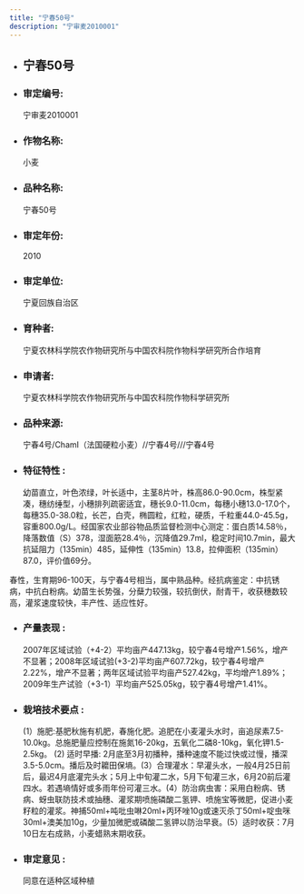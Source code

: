 ```yaml
---
title: "宁春50号"
description: "宁审麦2010001"
---
```

* ## 宁春50号
* ###  审定编号:  
   宁审麦2010001

*  ### 作物名称:  
   小麦

*   ###  品种名称: 
    宁春50号

*   ### 审定年份: 
    2010

*   ### 审定单位:  
    宁夏回族自治区

*   ### 育种者:  
    宁夏农林科学院农作物研究所与中国农科院作物科学研究所合作培育

*   ### 申请者:  
    宁夏农林科学院农作物研究所与中国农科院作物科学研究所

*   ### 品种来源:  
    宁春4号/ChamI（法国硬粒小麦）//宁春4号///宁春4号

*   ### 特征特性 : 
    幼苗直立，叶色浓绿，叶长适中，主茎8片叶，株高86.0-90.0cm，株型紧凑，穗纺缍型，小穗排列疏密适宜，穗长9.0-11.0cm，每穗小穗13.0-17.0个，每穗35.0-38.0粒，长芒，白壳，椭圆粒，红粒，硬质，千粒重44.0-45.5g，容重800.0g/L。经国家农业部谷物品质监督检测中心测定：蛋白质14.58％，降落数值（S）378，湿面筋28.4％，沉降值29.7ml，稳定时间10.7min，最大抗延阻力（135min）485，延伸性（135min）13.8，拉伸面积（135min）87.0，评价值69分。
春性，生育期96-100天，与宁春4号相当，属中熟品种。经抗病鉴定：中抗锈病，中抗白粉病。幼苗生长势强，分蘖力较强，较抗倒伏，耐青干，收获穗数较高，灌浆速度较快，丰产性、适应性好。


*   ### 产量表现 : 
    2007年区域试验（+4-2）平均亩产447.13kg，较宁春4号增产1.56%，增产不显著；2008年区域试验(+3-2)平均亩产607.72kg，较宁春4号增产2.22%，增产不显著；两年区域试验平均亩产527.42kg，平均增产1.89%；2009年生产试验（+3-1）平均亩产525.05kg，较宁春4号增产1.41%。

*   ### 栽培技术要点 : 
    (1）施肥:基肥秋施有机肥，春施化肥。追肥在小麦灌头水时，亩追尿素7.5-10.0kg。总施肥量应控制在施氮16-20kg，五氧化二磷8-10kg，氧化钾1.5-2.5kg。 (2) 适时早播: 2月底至3月初播种，播种速度不能过快或过慢，播深3.5-5.0cm。播后及时耱田保墒。(3）合理灌水：早灌头水，一般4月25日前后，最迟4月底灌完头水；5月上中旬灌二水，5月下旬灌三水，6月20前后灌四水。若遇墒情好或多雨年份可灌三水。(4）防治病虫害：采用白粉病、锈病、蚜虫联防技术或抽穗、灌浆期喷施磷酸二氢钾、喷施宝等微肥，促进小麦籽粒的灌浆。神捕50ml+吨吡虫啉20ml+丙环唑10g或速灭杀丁50ml+啶虫咪30ml+澳美加10g，少量加微肥或磷酸二氢钾以防治早衰。(5）适时收获：7月10日左右成熟，小麦蜡熟末期收获。

*   ### 审定意见 : 
    同意在适种区域种植
